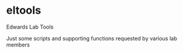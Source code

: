 # eltools
Edwards Lab Tools

Just some scripts and supporting functions requested by various lab members

